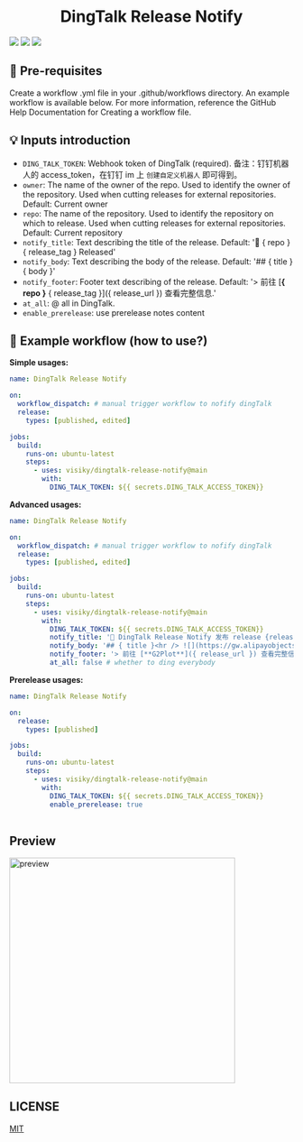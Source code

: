 <h1 align="center">DingTalk Release Notify</h1>

![](https://img.shields.io/github/workflow/status/visiky/dingtalk-release-notify/CI?style=flat-square)
[![](https://img.shields.io/badge/marketplace-dingtalk--release--notify-blueviolet?style=flat-square)](https://github.com/marketplace/actions/dingtalk-release-notify)
[![](https://img.shields.io/github/v/release/visiky/dingtalk-release-notify?style=flat-square&color=orange)](https://github.com/visiky/dingtalk-release-notify/releases)


## 🎩 Pre-requisites

Create a workflow .yml file in your .github/workflows directory. An example workflow is available below. For more information, reference the GitHub Help Documentation for Creating a workflow file.

## 💡 Inputs introduction

- `DING_TALK_TOKEN`: Webhook token of DingTalk (required). 备注：钉钉机器人的 access_token，在钉钉 im 上 `创建自定义机器人` 即可得到。
- `owner`: The name of the owner of the repo. Used to identify the owner of the repository. Used when cutting releases for external repositories. Default: Current owner
- `repo`: The name of the repository. Used to identify the repository on which to release. Used when cutting releases for external repositories. Default: Current repository
- `notify_title`: Text describing the title of the release. Default: '👏 { repo } { release_tag } Released'
- `notify_body`: Text describing the body of the release. Default: '## { title }    { body }'
- `notify_footer`: Footer text describing of the release. Default: '> 前往 [**{ repo }** { release_tag }]({ release_url }) 查看完整信息.'
- `at_all`: @ all in DingTalk.
- `enable_prerelease`: use prerelease notes content

## 🚀 Example workflow (how to use?)

**Simple usages:**

```yml
name: DingTalk Release Notify

on:
  workflow_dispatch: # manual trigger workflow to nofify dingTalk
  release:
    types: [published, edited]

jobs:
  build:
    runs-on: ubuntu-latest
    steps:
      - uses: visiky/dingtalk-release-notify@main
        with:
          DING_TALK_TOKEN: ${{ secrets.DING_TALK_ACCESS_TOKEN}}
```

**Advanced usages:**

```yml
name: DingTalk Release Notify

on:
  workflow_dispatch: # manual trigger workflow to nofify dingTalk
  release:
    types: [published, edited]

jobs:
  build:
    runs-on: ubuntu-latest
    steps:
      - uses: visiky/dingtalk-release-notify@main
        with:
          DING_TALK_TOKEN: ${{ secrets.DING_TALK_ACCESS_TOKEN}}
          notify_title: '🎉 DingTalk Release Notify 发布 release {release_tag} 🎉' # Template of nofify title message in DingTalk
          notify_body: '## { title }<hr /> ![](https://gw.alipayobjects.com/zos/antfincdn/pJ5JP3Ntkd/2021-08.png) <hr /> { body } <hr />' # Template of nofify body message in DingTalk
          notify_footer: '> 前往 [**G2Plot**]({ release_url }) 查看完整信息.' # Template of nofify footer message in DingTalk
          at_all: false # whether to ding everybody

```

**Prerelease usages:**

```yml
name: DingTalk Release Notify

on:
  release:
    types: [published]

jobs:
  build:
    runs-on: ubuntu-latest
    steps:
      - uses: visiky/dingtalk-release-notify@main
        with:
          DING_TALK_TOKEN: ${{ secrets.DING_TALK_ACCESS_TOKEN}}
          enable_prerelease: true
          
```

## Preview

<img src="https://gw.alipayobjects.com/zos/antfincdn/QhxubTKba5/d900537b-b6e8-4206-a454-bea2349d9171.png" alt="preview" width="400" />

## LICENSE

[MIT](./LICENSE)
